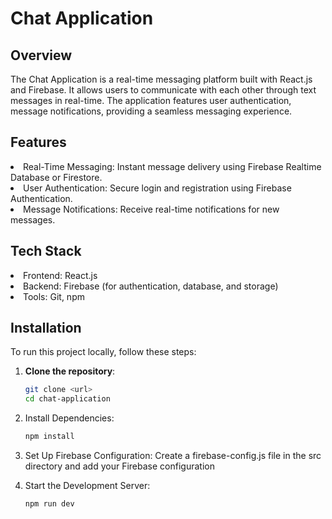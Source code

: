 <h1>Chat Application</h1>
<h2>Overview</h2>
The Chat Application is a real-time messaging platform built with React.js and Firebase. It allows users to communicate with each other through text messages in real-time. The application features user authentication, message notifications, providing a seamless messaging experience.
<h2>Features</h2>
<li>Real-Time Messaging: Instant message delivery using Firebase Realtime Database or Firestore.</li>
<li>
User Authentication: Secure login and registration using Firebase Authentication.</li>
<li>Message Notifications: Receive real-time notifications for new messages.</li>
<h2>Tech Stack</h2>
<li>Frontend: React.js</li>
<li>
Backend: Firebase (for authentication, database, and storage)</li>
<li>
Tools: Git, npm</li>



## Installation

To run this project locally, follow these steps:

1. **Clone the repository**:
   ```bash
   git clone <url>
   cd chat-application
2. Install Dependencies:
    ```bash
   npm install
 3. Set Up Firebase Configuration: Create a firebase-config.js file in the src directory and add your Firebase configuration

  
4. Start the Development Server:
   ```bash
   npm run dev

